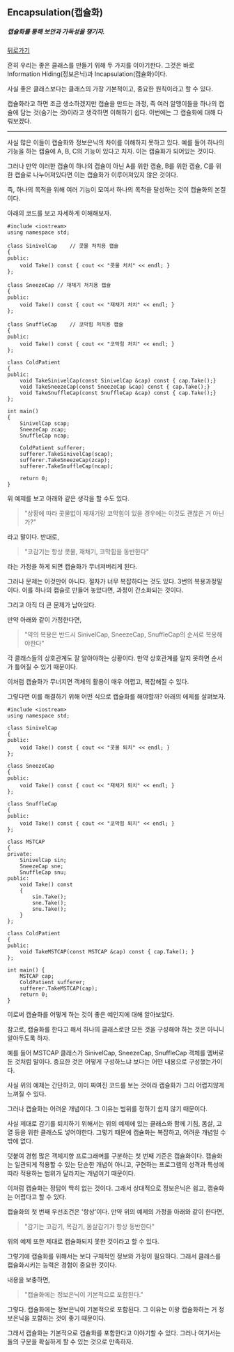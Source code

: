 ## Encapsulation(캡슐화) 

##### 캡슐화를 통해 보안과 가독성을 챙기자.  

[뒤로가기](/c++/README.md)

흔히 우리는 좋은 클래스를 만들기 위해 두 가지를 이야기한다. 그것은 바로 Information Hiding(정보은닉)과 Incapsulation(캡슐화)이다.  

사실 좋은 클래스보다는 클래스의 가장 기본적이고, 중요한 원칙이라고 할 수 있다.  

캡슐화라고 하면 조금 생소하겠지만 캡슐을 만드는 과정, 즉 여러 알맹이들을 하나의 캡슐에 담는 것(숨기는 것)이라고 생각하면 이해하기 쉽다. 이번에는 그 캡슐화에 대해 다뤄보겠다.

---

사실 많은 이들이 캡슐화와 정보은닉의 차이를 이해하지 못하고 있다. 예를 들어 하나의 기능을 하는 캡슐에 A, B, C의 기능이 있다고 치자. 이는 캡슐화가 되어있는 것이다.  

그러나 만약 이러한 캡슐이 하나의 캡슐이 아닌 A를 위한 캡슐, B를 위한 캡슐, C를 위한 캡슐로 나누어져있다면 이는 캡슐화가 이루어져있지 않은 것이다.  

즉, 하나의 목적을 위해 여러 기능이 모여서 하나의 목적을 달성하는 것이 캡슐화의 본질이다.  

아래의 코드를 보고 자세하게 이해해보자.  

```
#include <iostream>
using namespace std;

class SinivelCap	// 콧물 처치용 캡슐
{
public:
	void Take() const { cout << "콧물 처치" << endl; }
};

class SneezeCap	// 재채기 처치용 캡슐
{
public:
	void Take() const { cout << "재채기 처치" << endl; }
};

class SnuffleCap	// 코막힘 처치용 캡슐
{
public:
	void Take() const { cout << "코막힘 처치" << endl; }
};

class ColdPatient
{
public:
	void TakeSinivelCap(const SinivelCap &cap) const { cap.Take();}
	void TakeSneezeCap(const SneezeCap &cap) const { cap.Take();}
	void TakeSnuffleCap(const SnuffleCap &cap) const { cap.Take();}
};

int main()
{
	SinivelCap scap;
	SneezeCap zcap;
	SnuffleCap ncap;

	ColdPatient sufferer;
	sufferer.TakeSinivelCap(scap);
	sufferer.TakeSneezeCap(zcap);
	sufferer.TakeSnuffleCap(ncap);

	return 0;
}
```

위 예제를 보고 아래와 같은 생각을 할 수도 있다.  

> "상황에 따라 콧물없이 재채기랑 코막힘이 있을 경우에는 이것도 괜찮은 거 아닌가?"  

라고 말이다. 반대로,  

> "코감기는 항상 콧물, 재채기, 코막힘을 동반한다"  

라는 가정을 하게 되면 캡슐화가 무너져버리게 된다.  

그러나 문제는 이것만이 아니다. 절차가 너무 복잡하다는 것도 있다. 3번의 복용과정말이다. 이를 하나의 캡슐로 만들어 놓았다면, 과정이 간소화되는 것이다.  

그리고 아직 더 큰 문제가 남아있다.  

만약 아래와 같이 가정한다면,  

> "약의 복용은 반드시 SinivelCap, SneezeCap, SnuffleCap의 순서로 복용해야한다"  

각 클래스들의 상호관계도 잘 알아야하는 상황이다. 만약 상호관계를 알지 못하면 순서가 틀어질 수 있기 때문이다.  

이처럼 캡슐화가 무너지면 객체의 활용이 매우 어렵고, 복잡해질 수 있다.  

그렇다면 이를 해결하기 위해 어떤 식으로 캡슐화를 해야할까? 아래의 에제를 살펴보자.  

```
#include <iostream>
using namespace std;

class SinivelCap
{
public:
	void Take() const { cout << "콧물 퇴치" << endl; }
};

class SneezeCap
{
public:
	void Take() const { cout << "재채기 퇴치" << endl; }
};

class SnuffleCap
{
public:
	void Take() const { cout << "코막힘 퇴치" << endl; }
};

class MSTCAP
{
private:
	SinivelCap sin;
	SneezeCap sne;
	SnuffleCap snu;
public:
	void Take() const
	{
		sin.Take();
		sne.Take();
		snu.Take();
	}
};

class ColdPatient
{
public:
	void TakeMSTCAP(const MSTCAP &cap) const { cap.Take(); }
};

int main() {
	MSTCAP cap;
	ColdPatient sufferer;
	sufferer.TakeMSTCAP(cap);
	return 0;
}
```

이로써 캡슐화를 어떻게 하는 것이 좋은 예인지에 대해 알아보았다.  

참고로, 캡슐화를 한다고 해서 하나의 클래스로만 모든 것을 구성해야 하는 것은 아니니 알아두도록 하자.  

예를 들어 MSTCAP 클래스가 SinivelCap, SneezeCap, SnuffleCap 객체를 멤버로 둔 것처럼 말이다. 중요한 것은 어떻게 구성하느냐 보다는 어떤 내용으로 구성했는가이다.  

사실 위의 예제는 간단하고, 이미 짜여진 코드를 보는 것이라 캡슐화가 그리 어렵지않게 느껴질 수 있다.  

그러나 캡슐화는 어려운 개념이다. 그 이유는 범위를 정하기 쉽지 않기 때문이다.  

사실 제대로 감기를 퇴치하기 위해서는 위의 예제에 있는 클래스와 함께 기침, 몸살, 고열 등을 위한 클래스도 넣어야한다. 그렇기 때문에 캡슐화는 복잡하고, 어려운 개념일 수밖에 없다.  

덧붙여 경험 많은 객체지향 프로그래머를 구분하는 첫 번째 기준은 캡슐화이다. 캡슐화는 일관되게 적용할 수 있는 단순한 개념이 아니고, 구현하는 프로그램의 성격과 특성에 따라 적용하는 범위가 달라지는 개념이기 때문이다.  

이처럼 캡슐화는 정답이 딱히 없는 것이다. 그래서 상대적으로 정보은닉은 쉽고, 캡슐화는 어렵다고 할 수 있다.  

캡슐화의 첫 번째 우선조건은 '항상'이다. 만약 위의 예제의 가정을 아래와 같이 한다면,  

> "감기는 코감기, 목감기, 몸살감기가 항상 동반한다"  

위의 예제 또한 제대로 캡슐화되지 못한 것이라고 할 수 있다.  

그렇기에 캡슐화를 위해서는 보다 구체적인 정보와 가정이 필요하다. 그래서 클래스를 캡슐화시키는 능력은 경험이 중요한 것이다.  

내용을 보충하면,

> "캡슐화에는 정보은닉이 기본적으로 포함된다."   

그렇다. 캡슐화에는 정보은닉이 기본적으로 포함된다. 그 이유는 이왕 캡슐화하는 거 정보은닉을 포함하는 것이 좋기 때문이다.  

그래서 캡슐화는 기본적으로 캡슐화를 포함한다고 이야기할 수 있다. 그러나 여기서는 둘의 구분을 확실하게 할 수 있는 것으로 만족하자.  
